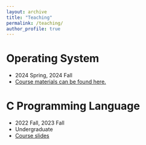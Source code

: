 ```yaml
---
layout: archive
title: "Teaching"
permalink: /teaching/
author_profile: true
---
```


Operating System
======
* 2024 Spring, 2024 Fall
* [Course materials can be found here.](osdownload.md)
 
 
 C Programming Language
======
* 2022 Fall, 2023 Fall
* Undergraduate
* [Course slides](cpdownload.md)
 



